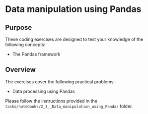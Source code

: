# Data manipulation using Pandas

## Purpose

These coding exercises are designed to test your knowledge of the following concepts:
* The Pandas framework

## Overview

The exercises cover the following practical problems:
* Data processing using Pandas

Please follow the instructions provided in the `tasks/notebooks/2_3__Data_manipulation_using_Pandas` folder.